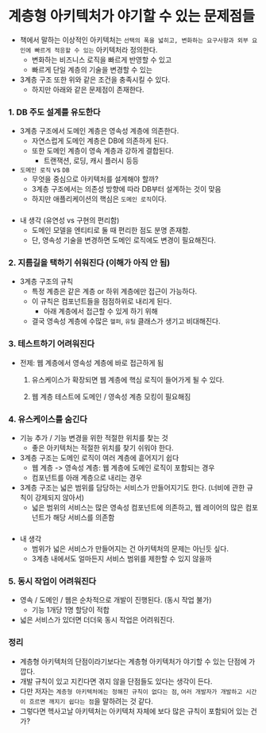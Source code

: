 # 계층형 아키텍처가 야기할 수 있는 문제점들

- 책에서 말하는 이상적인 아키텍처는 `선택의 폭을 넓히고, 변화하는 요구사항과 외부 요인에 빠르게 적응할 수 있는` 아키텍처라 정의한다.
  - 변화하는 비즈니스 로직을 빠르게 반영할 수 있고
  - 빠르게 단일 계층의 기술을 변경할 수 있는
- 3계층 구조 또한 위와 같은 조건을 충족시킬 수 있다.
  - 하지만 아래와 같은 문제점이 존재한다.

###

### 1. DB 주도 설계를 유도한다

- 3계층 구조에서 도메인 계층은 영속성 계층에 의존한다.
  - 자연스럽게 도메인 계층은 DB에 의존하게 된다.
  - 또한 도메인 계층이 영속 계층과 강하게 결합된다.
    - 트랜잭션, 로딩, 캐시 플러시 등등
- `도메인 로직` vs `DB`
  - 무엇을 중심으로 아키텍처를 설계해야 할까?
  - 3계층 구조에서는 의존성 방향에 따라 DB부터 설계하는 것이 맞음
  - 하지만 애플리케이션의 핵심은 `도메인 로직`이다.

###

- 내 생각 (유연성 vs 구현의 편리함)
  - 도메인 모델을 엔티티로 둘 때 편리한 점도 분명 존재함.
  - 단, 영속성 기술을 변경하면 도메인 로직에도 변경이 필요해진다.



### 2. 지름길을 택하기 쉬워진다  (이해가 아직 안 됨)

- 3계층 구조의 규칙
  - 특정 계층은 같은 계층 or 하위 계층에만 접근이 가능하다.
  - 이 규칙은 컴포넌트들을 점점하위로 내리게 된다.
    - 아래 계층에서 접근할 수 있게 하기 위해
  - 결국 영속성 계층에 수많은 `헬퍼`, `유틸` 클래스가 생기고 비대해진다.



### 3. 테스트하기 어려워진다

- 전제: 웹 계층에서 영속성 계층에 바로 접근하게 됨

  1. 유스케이스가 확장되면 웹 계층에 핵심 로직이 들어가게 될 수 있다.

  2. 웹 계층 테스트에 도메인 / 영속성 계층 모킹이 필요해짐



### 4. 유스케이스를 숨긴다

- 기능 추가 / 기능 변경을 위한 적절한 위치를 찾는 것
  - 좋은 아키텍처는 적절한 위치를 찾기 쉬워야 한다.
- 3계층 구조는 도메인 로직이 여러 계층에 흩어지기 쉽다
  - 웹 계층 -> 영속성 계층: 웹 계층에 도메인 로직이 포함되는 경우
  - 컴포넌트를 아래 계층으로 내리는 경우
- 3계층 구조는 넓은 범위를 담당하는 서비스가 만들어지기도 한다. (너비에 관한 규칙이 강제되지 않아서)
  - 넓은 범위의 서비스는 많은 영속성 컴포넌트에 의존하고, 웹 레이어의 많은 컴포넌트가 해당 서비스를 의존함

###

- 내 생각
  - 범위가 넓은 서비스가 만들어지는 건 아키텍처의 문제는 아닌듯 싶다.
  - 3계층 내에서도 얼마든지 서비스 범위를 제한할 수 있지 않을까



### 5. 동시 작업이 어려워진다

- 영속 / 도메인 / 웹은 순차적으로 개발이 진행된다. (동시 작업 불가)
  - 기능 1개당 1명 할당이 적합
- 넓은 서비스가 있더면 더더욱 동시 작업은 어려워진다.



###



### 정리

- 계층형 아키텍처의 단점이라기보다는 계층형 아키텍처가 야기할 수 있는 단점에 가깝다.
- 개발 규칙이 있고 지킨다면 겪지 않을 단점들도 있다는 생각이 든다.
- 다만 저자는 `계층형 아키텍처에는 정해진 규칙이 없다는 점`, `여러 개발자가 개발하고 시간이 흐르면 깨지기 쉽다는 점`을 말하려는 것 같다.
- 그렇다면 헥사고날 아키텍처는 아키텍처 자체에 보다 많은 규칙이 포함되어 있는 건가?
